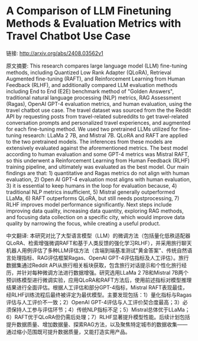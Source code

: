 # A Comparison of LLM Finetuning Methods & Evaluation Metrics with Travel Chatbot Use Case

链接: http://arxiv.org/abs/2408.03562v1

原文摘要:
This research compares large language model (LLM) fine-tuning methods,
including Quantized Low Rank Adapter (QLoRA), Retrieval Augmented fine-tuning
(RAFT), and Reinforcement Learning from Human Feedback (RLHF), and additionally
compared LLM evaluation methods including End to End (E2E) benchmark method of
"Golden Answers", traditional natural language processing (NLP) metrics, RAG
Assessment (Ragas), OpenAI GPT-4 evaluation metrics, and human evaluation,
using the travel chatbot use case. The travel dataset was sourced from the the
Reddit API by requesting posts from travel-related subreddits to get
travel-related conversation prompts and personalized travel experiences, and
augmented for each fine-tuning method. We used two pretrained LLMs utilized for
fine-tuning research: LLaMa 2 7B, and Mistral 7B. QLoRA and RAFT are applied to
the two pretrained models. The inferences from these models are extensively
evaluated against the aforementioned metrics. The best model according to human
evaluation and some GPT-4 metrics was Mistral RAFT, so this underwent a
Reinforcement Learning from Human Feedback (RLHF) training pipeline, and
ultimately was evaluated as the best model. Our main findings are that: 1)
quantitative and Ragas metrics do not align with human evaluation, 2) Open AI
GPT-4 evaluation most aligns with human evaluation, 3) it is essential to keep
humans in the loop for evaluation because, 4) traditional NLP metrics
insufficient, 5) Mistral generally outperformed LLaMa, 6) RAFT outperforms
QLoRA, but still needs postprocessing, 7) RLHF improves model performance
significantly. Next steps include improving data quality, increasing data
quantity, exploring RAG methods, and focusing data collection on a specific
city, which would improve data quality by narrowing the focus, while creating a
useful product.

中文翻译:
本研究对比了大型语言模型（LLM）的微调方法（包括量化低秩适配器QLoRA、检索增强微调RAFT和基于人类反馈的强化学习RLHF），并采用旅行聊天机器人用例评估了多种LLM评估方法（含端到端基准测试"黄金答案"、传统自然语言处理指标、RAG评估框架Ragas、OpenAI GPT-4评估指标及人工评估）。旅行数据集通过Reddit API从旅行相关板块获取，包含旅行对话提示和个性化旅行经历，并针对每种微调方法进行数据增强。研究选用LLaMa 2 7B和Mistral 7B两个预训练模型进行微调实验，应用QLoRA和RAFT方法后，使用前述指标对模型推理结果进行全面评估。根据人工评估和部分GPT-4指标，Mistral RAFT表现最佳，经RLHF训练流程后最终被评定为最优模型。主要发现包括：1）量化指标与Ragas评估与人工评价不一致；2）OpenAI GPT-4评估与人工评价契合度最高；3）必须保持人工参与评估环节；4）传统NLP指标不足；5）Mistral总体优于LLaMa；6）RAFT优于QLoRA但仍需后处理；7）RLHF显著提升模型性能。后续计划包括提升数据质量、增加数据量、探索RAG方法，以及聚焦特定城市的数据收集——通过缩小范围既可提升数据质量，又能打造实用产品。
